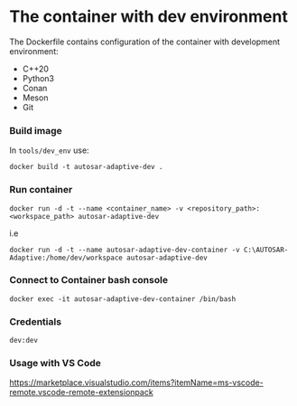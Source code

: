 # The container with dev environment

The Dockerfile contains configuration of the container with development environment:

- C++20
- Python3
- Conan
- Meson
- Git

### Build image

In `tools/dev_env` use:

`docker build -t autosar-adaptive-dev .`

### Run container
`docker run -d -t --name <container_name> -v <repository_path>:<workspace_path> autosar-adaptive-dev`

i.e

`docker run -d -t --name autosar-adaptive-dev-container -v C:\AUTOSAR-Adaptive:/home/dev/workspace autosar-adaptive-dev`

### Connect to Container bash console
`docker exec -it autosar-adaptive-dev-container /bin/bash`

### Credentials 
`dev:dev`

### Usage with VS Code

https://marketplace.visualstudio.com/items?itemName=ms-vscode-remote.vscode-remote-extensionpack